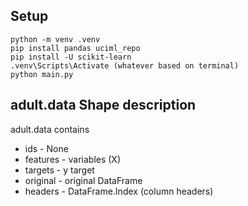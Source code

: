 ## Setup

```
python -m venv .venv
pip install pandas uciml_repo
pip install -U scikit-learn
.venv\Scripts\Activate (whatever based on terminal)
python main.py
```

## adult.data Shape description

adult.data contains
  - ids       - None
  - features  - variables (X)
  - targets   - y target
  - original  - original DataFrame
  - headers   - DataFrame.Index (column headers)
